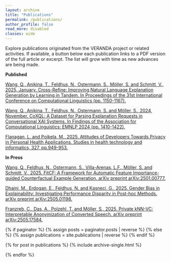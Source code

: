 ```yaml
---
layout: archive
title: "Publications"
permalink: /publications/
author_profile: false
read_more: disabled
classes: wide
---
```


<div class = "text-justify">
Explore publications originated from the VERANDA project or related activities. If available, a button below each publication links to a PDF version of the full article or excerpt. The list will grow with time as new advances are being made.  

<p>
  <b>Published</b>
</p>
  <p>
  <a href="https://aclanthology.org/2025.coling-main.77/">Wang, Q., Anikina, T., Feldhus, N., Ostermann, S., Möller, S. and Schmitt, V., 2025, January. Cross-Refine: Improving Natural Language Explanation Generation by Learning in Tandem. In Proceedings of the 31st International Conference on Computational Linguistics (pp. 1150-1167).</a>
  </p>
  <p>
  <a href="https://doi.org/10.18653/v1/2024.findings-emnlp.76">Wang, Q., Anikina, T., Feldhus, N., Ostermann, S. and Möller, S., 2024, November. CoXQL: A Dataset for Parsing Explanation Requests in Conversational XAI Systems. In Findings of the Association for Computational Linguistics: EMNLP 2024 (pp. 1410-1422).</a>
  </p>
  <p>
  <a href="https://doi.org/10.18653/v1/2024.findings-emnlp.76">Flanagan, L. and Poikela, M., 2025. Attitudes of Developers Towards Privacy in Personal Health Applications. Studies in health technology and informatics, 327, pp.949-953.</a>
  </p>

<p>
<b>In Press</b>
</p>
  <p>
  <a href="https://arxiv.org/abs/2501.00777">Wang, Q., Feldhus, N., Ostermann, S., Villa-Arenas, L.F., Möller, S. and Schmitt, V., 2025. FitCF: A Framework for Automatic Feature Importance-guided Counterfactual Example Generation. arXiv preprint arXiv:2501.00777.</a>
  </p>
  <p>
  <a href="https://arxiv.org/abs/2501.00777">Dhaini, M., Erdogan, E., Feldhus, N. and Kasneci, G., 2025. Gender Bias in Explainability: Investigating Performance Disparity in Post-hoc Methods. arXiv preprint arXiv:2505.01198.</a>
  </p>
  <p>
  <a href="https://arxiv.org/abs/2501.00777">Franzreb, C., Das, A., Polzehl, T. and Möller, S., 2025. Private kNN-VC: Interpretable Anonymization of Converted Speech. arXiv preprint arXiv:2505.17584.</a>
  </p>
</div>
<p></p>

{% if paginator %}
  {% assign posts = paginator.posts | reverse %}
{% else %}
  {% assign publications = site.publications | reverse %}
{% endif %}

{% for post in publications %}
  {% include archive-single.html %}
  <p></p>
{% endfor %}
